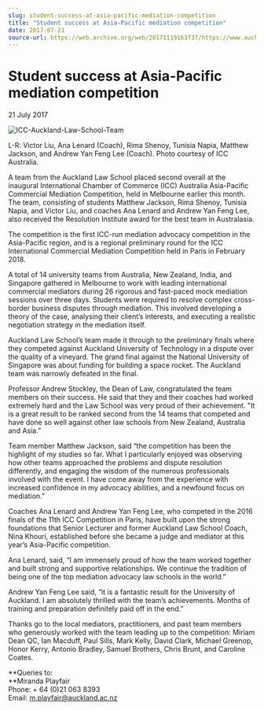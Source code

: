 ```yaml
---
slug: student-success-at-asia-pacific-mediation-competition
title: "Student success at Asia-Pacific mediation competition"
date: 2017-07-21
source-url: https://web.archive.org/web/20171119163737/https://www.auckland.ac.nz/en/about/news-events-and-notices/news/news-2017/07/student-success-at-asia-pacific-mediation-competition.html
---
```

Student success at Asia-Pacific mediation competition
=====================================================

21 July 2017

![ICC-Auckland-Law-School-Team](https://www.auckland.ac.nz/en/about/news-events-and-notices/news/news-2017/07/student-success-at-asia-pacific-mediation-competition/_jcr_content/par/textimage/image.img.jpg/1500596409859.jpg "ICC-Auckland-Law-School-Team")

L-R: Victor Liu, Ana Lenard (Coach), Rima Shenoy, Tunisia Napia, Matthew Jackson, and Andrew Yan Feng Lee (Coach). Photo courtesy of ICC Australia.

A team from the Auckland Law School placed second overall at the inaugural International Chamber of Commerce (ICC) Australia Asia-Pacific Commercial Mediation Competition, held in Melbourne earlier this month. The team, consisting of students Matthew Jackson, Rima Shenoy, Tunisia Napia, and Victor Liu, and coaches Ana Lenard and Andrew Yan Feng Lee, also received the Resolution Institute award for the best team in Australasia.  
  
The competition is the first ICC-run mediation advocacy competition in the Asia-Pacific region, and is a regional preliminary round for the ICC International Commercial Mediation Competition held in Paris in February 2018.  
  
A total of 14 university teams from Australia, New Zealand, India, and Singapore gathered in Melbourne to work with leading international commercial mediators during 26 rigorous and fast-paced mock mediation sessions over three days. Students were required to resolve complex cross-border business disputes through mediation. This involved developing a theory of the case, analysing their client’s interests, and executing a realistic negotiation strategy in the mediation itself.  
  
Auckland Law School’s team made it through to the preliminary finals where they competed against Auckland University of Technology in a dispute over the quality of a vineyard. The grand final against the National University of Singapore was about funding for building a space rocket. The Auckland team was narrowly defeated in the final.  
  
Professor Andrew Stockley, the Dean of Law, congratulated the team members on their success. He said that they and their coaches had worked extremely hard and the Law School was very proud of their achievement. "It is a great result to be ranked second from the 14 teams that competed and have done so well against other law schools from New Zealand, Australia and Asia.”  
  
Team member Matthew Jackson, said “the competition has been the highlight of my studies so far. What I particularly enjoyed was observing how other teams approached the problems and dispute resolution differently, and engaging the wisdom of the numerous professionals involved with the event. I have come away from the experience with increased confidence in my advocacy abilities, and a newfound focus on mediation.”  
  
Coaches Ana Lenard and Andrew Yan Feng Lee, who competed in the 2016 finals of the 11th ICC Competition in Paris, have built upon the strong foundations that Senior Lecturer and former Auckland Law School Coach, Nina Khouri, established before she became a judge and mediator at this year’s Asia-Pacific competition.

Ana Lenard, said, “I am immensely proud of how the team worked together and built strong and supportive relationships. We continue the tradition of being one of the top mediation advocacy law schools in the world.”

Andrew Yan Feng Lee said, “it is a fantastic result for the University of Auckland. I am absolutely thrilled with the team’s achievements. Months of training and preparation definitely paid off in the end.”

Thanks go to the local mediators, practitioners, and past team members who generously worked with the team leading up to the competition: Miriam Dean QC, Ian Macduff, Paul Sills, Mark Kelly, David Clark, Michael Greenop, Honor Kerry, Antonio Bradley, Samuel Brothers, Chris Brunt, and Caroline Coates.

**Queries to:  
**Miranda Playfair  
Phone: + 64 (0)21 063 8393  
Email: [m.playfair@auckland.ac.nz](mailto:m.playfair@auckland.ac.nz)